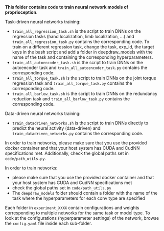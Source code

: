 **This folder contains code to train neural network models of proprioception.**

Task-driven neural networks training:
* `train_all_regression_task.sh` is the script to train DNNs on the regression tasks (hand localization, limb localization, ...) and `train_all_regression_task.py` contains the corresponding code. To train on a different regression task, change the task, exp_id, the target keys in the bash script and add a folder in deepdraw_models with the name of the task and containing the corresponding hyperparameters.
* `train_all_autoencoder_task.sh` is the script to train DNNs on the autoencoder task and `train_all_autoencoder_task.py` contains the corresponding code. 
* `train_all_torque_task.sh` is the script to train DNNs on the joint torque regression task and `train_all_torque_task.py` contains the corresponding code. 
* `train_all_barlow_task.sh` is the script to train DNNs on the redundancy reduction task and `train_all_barlow_task.py` contains the corresponding code. 

Data-driven neural networks training:
* `train_datadriven_networks.sh` is the script to train DNNs directly to predict the neural activity (data-driven) and `train_datadriven_networks.py` contains the corresponding code. 

In order to train networks, please make sure that you use the provided docker container and that your host system has CUDA and CudNN specifications met. Additionally, check the global paths set in `code/path_utils.py`. 

In order to train networks: 
* please make sure that you use the provided docker container and that your host system has CUDA and CudNN specifications met
* check the global paths set in `code/path_utils.py`
* The `deepdraw_models` folder should contain a folder with the name of the task where the hyperparameters for each conv type are specified

Each folder in `experiment_XXXX` contain configurations and weights corresponding to multiple networks for the same task or model type. To look at the configurations (hyperparameter settings) of the network, browse the `config.yaml` file inside each sub-folder. 